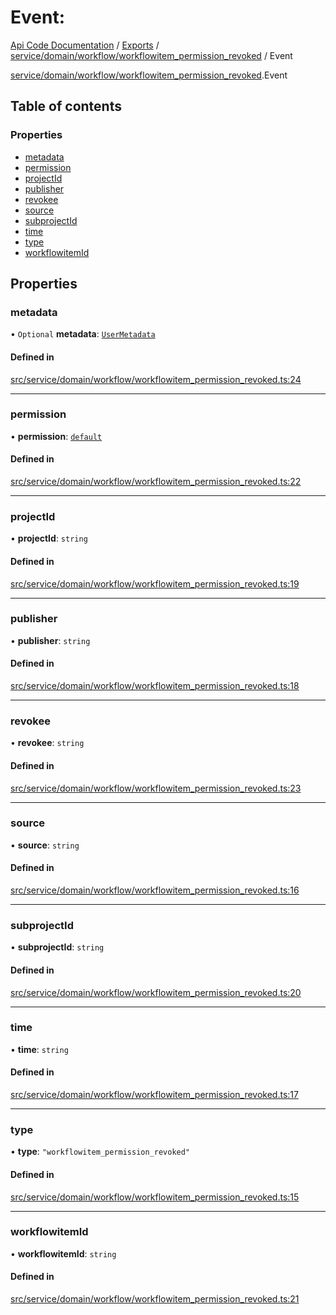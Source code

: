 # Event: 
 
[Api Code Documentation](../README.md) / [Exports](../modules.md) / [service/domain/workflow/workflowitem\_permission\_revoked](../modules/service_domain_workflow_workflowitem_permission_revoked.md) / Event

[service/domain/workflow/workflowitem\_permission\_revoked](../modules/service_domain_workflow_workflowitem_permission_revoked.md).Event

## Table of contents

### Properties

- [metadata](service_domain_workflow_workflowitem_permission_revoked.Event.md#metadata)
- [permission](service_domain_workflow_workflowitem_permission_revoked.Event.md#permission)
- [projectId](service_domain_workflow_workflowitem_permission_revoked.Event.md#projectid)
- [publisher](service_domain_workflow_workflowitem_permission_revoked.Event.md#publisher)
- [revokee](service_domain_workflow_workflowitem_permission_revoked.Event.md#revokee)
- [source](service_domain_workflow_workflowitem_permission_revoked.Event.md#source)
- [subprojectId](service_domain_workflow_workflowitem_permission_revoked.Event.md#subprojectid)
- [time](service_domain_workflow_workflowitem_permission_revoked.Event.md#time)
- [type](service_domain_workflow_workflowitem_permission_revoked.Event.md#type)
- [workflowitemId](service_domain_workflow_workflowitem_permission_revoked.Event.md#workflowitemid)

## Properties

### metadata

• `Optional` **metadata**: [`UserMetadata`](../modules/service_domain_metadata.md#usermetadata)

#### Defined in

[src/service/domain/workflow/workflowitem_permission_revoked.ts:24](https://github.com/openkfw/TruBudget/blob/648f2bb/api/src/service/domain/workflow/workflowitem_permission_revoked.ts#L24)

___

### permission

• **permission**: [`default`](../modules/authz_intents.md#default)

#### Defined in

[src/service/domain/workflow/workflowitem_permission_revoked.ts:22](https://github.com/openkfw/TruBudget/blob/648f2bb/api/src/service/domain/workflow/workflowitem_permission_revoked.ts#L22)

___

### projectId

• **projectId**: `string`

#### Defined in

[src/service/domain/workflow/workflowitem_permission_revoked.ts:19](https://github.com/openkfw/TruBudget/blob/648f2bb/api/src/service/domain/workflow/workflowitem_permission_revoked.ts#L19)

___

### publisher

• **publisher**: `string`

#### Defined in

[src/service/domain/workflow/workflowitem_permission_revoked.ts:18](https://github.com/openkfw/TruBudget/blob/648f2bb/api/src/service/domain/workflow/workflowitem_permission_revoked.ts#L18)

___

### revokee

• **revokee**: `string`

#### Defined in

[src/service/domain/workflow/workflowitem_permission_revoked.ts:23](https://github.com/openkfw/TruBudget/blob/648f2bb/api/src/service/domain/workflow/workflowitem_permission_revoked.ts#L23)

___

### source

• **source**: `string`

#### Defined in

[src/service/domain/workflow/workflowitem_permission_revoked.ts:16](https://github.com/openkfw/TruBudget/blob/648f2bb/api/src/service/domain/workflow/workflowitem_permission_revoked.ts#L16)

___

### subprojectId

• **subprojectId**: `string`

#### Defined in

[src/service/domain/workflow/workflowitem_permission_revoked.ts:20](https://github.com/openkfw/TruBudget/blob/648f2bb/api/src/service/domain/workflow/workflowitem_permission_revoked.ts#L20)

___

### time

• **time**: `string`

#### Defined in

[src/service/domain/workflow/workflowitem_permission_revoked.ts:17](https://github.com/openkfw/TruBudget/blob/648f2bb/api/src/service/domain/workflow/workflowitem_permission_revoked.ts#L17)

___

### type

• **type**: ``"workflowitem_permission_revoked"``

#### Defined in

[src/service/domain/workflow/workflowitem_permission_revoked.ts:15](https://github.com/openkfw/TruBudget/blob/648f2bb/api/src/service/domain/workflow/workflowitem_permission_revoked.ts#L15)

___

### workflowitemId

• **workflowitemId**: `string`

#### Defined in

[src/service/domain/workflow/workflowitem_permission_revoked.ts:21](https://github.com/openkfw/TruBudget/blob/648f2bb/api/src/service/domain/workflow/workflowitem_permission_revoked.ts#L21)
